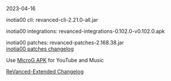 2023-04-16
  
inotia00 cli: revanced-cli-2.21.0-all.jar  

inotia00 integrations: revanced-integrations-0.102.0-v0.102.0.apk  

inotia00 patches: revanced-patches-2.168.38.jar  
[inotia00 patches changelog](https://github.com/inotia00/revanced-patches/releases/tag/v2.168.38)  

Use [MicroG APK](https://github.com/inotia00/VancedMicroG/releases/latest/download/microg.apk) for YouTube and Music

[ReVanced-Extended Changelog](https://github.com/Kingsmanvn-Official/ReVanced-Extended/blob/main/changelog.md)
